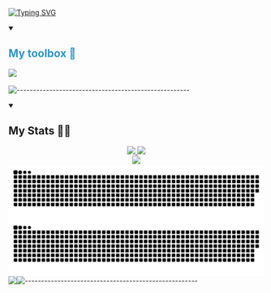 [![Typing SVG](https://readme-typing-svg.herokuapp.com?font=Fira+Code&duration=3000&pause=1500&color=2B96C5&width=600&lines=Hi+%F0%9F%91%8B;My+name+is+Jacob+Hotz+%F0%9F%99%83;I+am+a+computer+scientist+for+The+Patribots+%F0%9F%92%BB;I+am+currently+learning+Python+and+Java+%E2%98%95)](https://git.io/typing-svg)
<details open>
  <summary><h2 style="color:#2B96C5FF;">My toolbox 🧰</h2></summary>
<a href="https://skills.thijs.gg" align="center">
<img src="https://skills.thijs.gg/icons?i=java,py,js,html,md,nodejs,react,unity,css" /></a>
</details>

![-----------------------------------------------------](https://raw.githubusercontent.com/andreasbm/readme/master/assets/lines/rainbow.png)

<details open>
  <summary><h2 style="color:'blue';">My Stats 👨‍💻</h2></summary>
<p align="center">
    <!-- GitHub Stats -->
<a href="https://github.com/anuraghazra/github-readme-stats">
    <img src="https://github-readme-stats.vercel.app/api?username=Jacob1010-h&show_icons=true&theme=algolia&border_color=0abfff" width="49%"/>
    <img src="https://streak-stats.demolab.com?user=Jacob1010-h&theme=algolia&mode=weekly&border=0abfff" width="49%"/>
    <br>
    <img src="https://github-readme-stats.vercel.app/api/top-langs/?username=Jacob1010-h&theme=algolia&border_color=0abfff&layout=compact" width="33%"/>
  </a>
  <br>
  <a>
    <img src="https://raw.githubusercontent.com/Jacob1010-h/Jacob1010-h/output/github-contribution-grid-snake-dark.svg#gh-dark-mode-only" align="left"/>
  </a>
  <a>
    <img src="https://raw.githubusercontent.com/Jacob1010-h/Jacob1010-h/output/github-contribution-grid-snake.svg#gh-light-mode-only" align="left"/>
  </a>
  <br>
  <a>
    <img src="https://komarev.com/ghpvc/?username=jacob1010-h&logo=GitHub&label=Profile%20views&color=70a4fc&logoColor=white&style=flat" align="left"/>
</a>
</p>
</details>

![-----------------------------------------------------](https://raw.githubusercontent.com/andreasbm/readme/master/assets/lines/rainbow.png)
